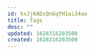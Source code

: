 ```yaml
---
id: kxJj6ADcQnGqfH1ai34aa
title: Tags
desc: ""
updated: 1628316203508
created: 1628316203509
---
```

